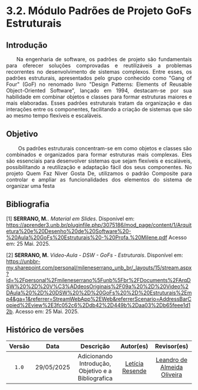 # 3.2. Módulo Padrões de Projeto GoFs Estruturais

## Introdução

<p align="justify"> &emsp;&emsp;Na engenharia de software, os padrões de projeto são fundamentais para oferecer soluções comprovadas e reutilizáveis a problemas recorrentes no desenvolvimento de sistemas complexos. Entre esses, os padrões estruturais, apresentados pelo grupo conhecido como "Gang of Four" (GoF) no renomado livro "Design Patterns: Elements of Reusable Object-Oriented Software", lançado em 1994, destacam-se por sua habilidade em combinar objetos e classes para formar estruturas maiores e mais elaboradas. Esses padrões estruturais tratam da organização e das interações entre os componentes, facilitando a criação de sistemas que são ao mesmo tempo flexíveis e escaláveis.</p>

## Objetivo

<p align="justify"> &emsp;&emsp; Os padrões estruturais concentram-se em como objetos e classes são combinados e organizados para formar estruturas mais complexas. Eles são essenciais para desenvolver sistemas que sejam flexíveis e escaláveis, possibilitando a reutilização e adaptação fácil dos seus componentes. No projeto Quem Faz Niver Gosta De, utilizamos o padrão Composite para controlar e ampliar as funcionalidades dos elementos do sistema de organizar uma festa </p>

## Bibliografia

[1] **SERRANO, M.**. *Material em Slides*. Disponível em: <https://aprender3.unb.br/pluginfile.php/3075186/mod_page/content/1/Arquitetura%20e%20Desenho%20de%20Software%20-%20Aula%20GoFs%20Estruturais%20-%20Profa.%20Milene.pdf>  Acesso em: 25 Mai. 2025.

[2] **SERRANO, M.** *Video-Aula - DSW - GoFs - Estruturais*. Disponível em: <https://unbbr-my.sharepoint.com/personal/mileneserrano_unb_br/_layouts/15/stream.aspx?id=%2Fpersonal%2Fmileneserrano%5Funb%5Fbr%2FDocuments%2FArqDSW%20%2D%20V%C3%ADdeosOriginais%2F09a%20%2D%20Video%2DAula%20%2D%20DSW%20%2D%20GoFs%20%2D%20Estruturais%2Emp4&ga=1&referrer=StreamWebApp%2EWeb&referrerScenario=AddressBarCopied%2Eview%2E3fc052c6%2Ddb42%2D449b%2Daa03%2Db65feee1d12b>. Acesso em: 25 Mai. 2025.


## Histórico de versões

| Versão |    Data    |                       Descrição                       |                       Autor(es)                        |                      Revisor(es)                       |
| :----: | :--------: | :---------------------------------------------------: | :----------------------------------------------------: | :----------------------------------------------------: |
| `1.0`  | 29/05/2025 | Adicionando Introdução, Objetivo e a Bibliografica| [Letícia Resende](https://github.com/LeticiaResende23) | [Leandro de Almeida Oliveira](https://github.com/leomitx10) |
